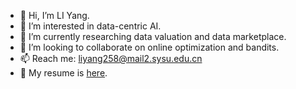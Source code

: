 - 👋 Hi, I’m LI Yang.
- 👀 I’m interested in data-centric AI.
- 🌱 I’m currently researching data valuation and data marketplace.
- 💞️ I’m looking to collaborate on online optimization and bandits.
- 📫 Reach me: liyang258@mail2.sysu.edu.cn
- 🪪 My resume is [here](https://raw.githubusercontent.com/ailianligit/ailianligit.github.io/main/docs/resume.pdf).